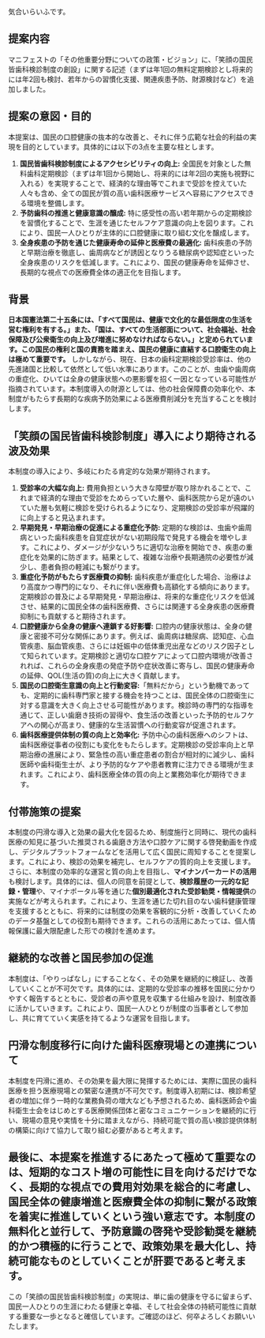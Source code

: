 気合いらいふです。

## 提案内容
マニフェストの「その他重要分野についての政策・ビジョン」に、「笑顔の国民皆歯科検診制度の創設」に関する記述（まずは年1回の無料定期検診とし将来的には年2回も検討、若年からの習慣化支援、関連疾患予防、財源検討など）を追加しました。

## 提案の意図・目的
本提案は、国民の口腔健康の抜本的な改善と、それに伴う広範な社会的利益の実現を目的としています。具体的には以下の3点を主要な柱とします。

1.  **国民皆歯科検診制度によるアクセシビリティの向上:** 全国民を対象とした無料歯科定期検診（まずは年1回から開始し、将来的には年2回の実施も視野に入れる）を実現することで、経済的な理由等でこれまで受診を控えていた人々も含め、全ての国民が質の高い歯科医療サービスへ容易にアクセスできる環境を整備します。
2.  **予防歯科の推進と健康意識の醸成:** 特に感受性の高い若年期からの定期検診を習慣化することで、生涯を通じたセルフケア意識の向上を図ります。これにより、国民一人ひとりが主体的に口腔健康に取り組む文化を醸成します。
3.  **全身疾患の予防を通じた健康寿命の延伸と医療費の最適化:** 歯科疾患の予防と早期治療を徹底し、歯周病などが誘因となりうる糖尿病や認知症といった全身疾患のリスクを低減します。これにより、国民の健康寿命を延伸させ、長期的な視点での医療費全体の適正化を目指します。

## 背景
**日本国憲法第二十五条には、「すべて国民は、健康で文化的な最低限度の生活を営む権利を有する。」また、「国は、すべての生活部面について、社会福祉、社会保障及び公衆衛生の向上及び増進に努めなければならない。」と定められています。この国民の権利と国の責務を踏まえ、国民の健康に直結する口腔衛生の向上は極めて重要です。**
しかしながら、現在、日本の歯科定期検診受診率は、他の先進諸国と比較して依然として低い水準にあります。このことが、虫歯や歯周病の重症化、ひいては全身の健康状態への悪影響を招く一因となっている可能性が指摘されています。本制度導入の財源としては、他の社会保障費の効率化や、本制度がもたらす長期的な疾病予防効果による医療費削減分を充当することを検討します。

## 「笑顔の国民皆歯科検診制度」導入により期待される波及効果
本制度の導入により、多岐にわたる肯定的な効果が期待されます。

1.  **受診率の大幅な向上:** 費用負担という大きな障壁が取り除かれることで、これまで経済的な理由で受診をためらっていた層や、歯科医院から足が遠のいていた層も気軽に検診を受けられるようになり、定期検診の受診率が飛躍的に向上すると見込まれます。
2.  **早期発見・早期治療の促進による重症化予防:** 定期的な検診は、虫歯や歯周病といった歯科疾患を自覚症状がない初期段階で発見する機会を増やします。これにより、ダメージが少ないうちに適切な治療を開始でき、疾患の重症化を効果的に防ぎます。結果として、複雑な治療や長期通院の必要性が減少し、患者負担の軽減にも繋がります。
3.  **重症化予防がもたらす医療費の抑制:** 歯科疾患が重症化した場合、治療はより高度かつ専門的になり、それに伴い医療費も高額化する傾向にあります。定期検診の普及による早期発見・早期治療は、将来的な重症化リスクを低減させ、結果的に国民全体の歯科医療費、さらには関連する全身疾患の医療費抑制にも貢献すると期待されます。
4.  **口腔健康から全身の健康へ連鎖する好影響:** 口腔内の健康状態は、全身の健康と密接不可分な関係にあります。例えば、歯周病は糖尿病、認知症、心血管疾患、脳血管疾患、さらには妊娠中の低体重児出産などのリスク因子として知られています。定期検診と適切な口腔ケアによって口腔内環境が改善されれば、これらの全身疾患の発症予防や症状改善に寄与し、国民の健康寿命の延伸、QOL(生活の質)の向上に大きく貢献します。
5.  **国民の口腔衛生意識の向上と行動変容:**「無料だから」という動機であっても、定期的に歯科専門家と接する機会を持つことは、国民全体の口腔衛生に対する意識を大きく向上させる可能性があります。検診時の専門的な指導を通じて、正しい歯磨き技術の習得や、食生活の改善といった予防的セルフケアへの関心が高まり、健康的な生活習慣への行動変容が促進されます。
6.  **歯科医療提供体制の質の向上と効率化:** 予防中心の歯科医療へのシフトは、歯科医療従事者の役割にも変化をもたらします。定期検診の受診率向上と早期治療の進展により、緊急性の高い重症患者の割合が相対的に減少し、歯科医師や歯科衛生士が、より予防的なケアや患者教育に注力できる環境が生まれます。これにより、歯科医療全体の質の向上と業務効率化が期待できます。

## 付帯施策の提案
本制度の円滑な導入と効果の最大化を図るため、制度施行と同時に、現代の歯科医療の知見に基づいた推奨される歯磨き方法や口腔ケアに関する啓発動画を作成し、デジタルプラットフォームなどを活用して広く国民に周知することを提案します。これにより、検診の効果を補完し、セルフケアの質的向上を支援します。
さらに、本制度の効率的な運営と質の向上を目指し、**マイナンバーカードの活用**も検討します。具体的には、個人の同意を前提として、**検診履歴の一元的な記録・管理**や、マイナポータル等を通じた**個別最適化された受診勧奨・情報提供**の実施などが考えられます。これにより、生涯を通じた切れ目のない歯科健康管理を支援するとともに、将来的には制度の効果を客観的に分析・改善していくためのデータ基盤としての役割も期待できます。これらの活用にあたっては、個人情報保護に最大限配慮した形での検討を進めます。

## 継続的な改善と国民参加の促進
本制度は、「やりっぱなし」にすることなく、その効果を継続的に検証し、改善していくことが不可欠です。具体的には、定期的な受診率の推移を国民に分かりやすく報告するとともに、受診者の声や意見を収集する仕組みを設け、制度改善に活かしていきます。これにより、国民一人ひとりが制度の当事者として参加し、共に育てていく実感を持てるような運営を目指します。

## 円滑な制度移行に向けた歯科医療現場との連携について
本制度を円滑に進め、その効果を最大限に発揮するためには、実際に国民の歯科医療を担う医療現場との緊密な連携が不可欠です。制度導入初期には、検診希望者の増加に伴う一時的な業務負荷の増大なども予想されるため、歯科医師会や歯科衛生士会をはじめとする医療関係団体と密なコミュニケーションを継続的に行い、現場の意見や実情を十分に踏まえながら、持続可能で質の高い検診提供体制の構築に向けて協力して取り組む必要があると考えます。

## 最後に、本提案を推進するにあたって極めて重要なのは、短期的なコスト増の可能性に目を向けるだけでなく、長期的な視点での費用対効果を総合的に考慮し、国民全体の健康増進と医療費全体の抑制に繋がる政策を着実に推進していくという強い意志です。本制度の無料化と並行して、予防意識の啓発や受診勧奨を継続的かつ積極的に行うことで、政策効果を最大化し、持続可能なものとしていくことが肝要であると考えます。

この「笑顔の国民皆歯科検診制度」の実現は、単に歯の健康を守るに留まらず、国民一人ひとりの生涯にわたる健康と幸福、そして社会全体の持続可能性に貢献する重要な一歩となると確信しています。ご確認のほど、何卒よろしくお願いいたします。